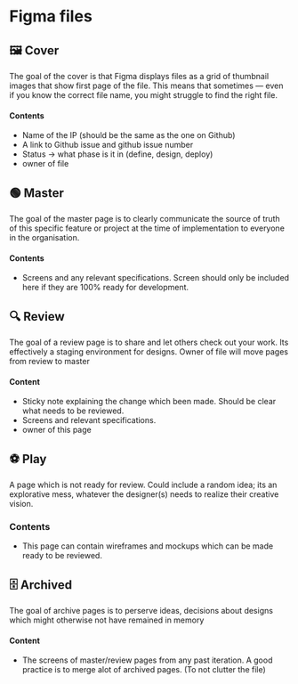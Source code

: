 # Figma files

## 🖼️ Cover
The goal of the cover is that Figma displays files as a grid of thumbnail images that show first page of the file. This means that sometimes — even if you know the correct file name, you might struggle to find the right file.

#### Contents
- Name of the IP (should be the same as the one on Github)
- A link to Github issue and github issue number 
- Status -> what phase is it in (define, design, deploy)
- owner of file

## 🟢 Master
The goal of the master page is to clearly communicate the source of truth of this specific feature or project at the time of implementation to everyone in the organisation.

#### Contents
- Screens and any relevant specifications. Screen should only be included here if they are 100% ready for development.

## 🔍 Review
The goal of a review page is to share and let others check out your work. Its effectively a staging environment for designs. Owner of file will move pages from review to master

#### Content
- Sticky note explaining the change which been made. Should be clear what needs to be reviewed.
- Screens and relevant specifications. 
- owner of this page

## ⚽ Play
A page which is not ready for review. Could include a random idea; its an explorative mess, whatever the designer(s) needs to realize their creative vision.

### Contents
- This page can contain wireframes and mockups which can be made ready to be reviewed.

## 🗄️ Archived
The goal of archive pages is to perserve ideas, decisions about designs which might otherwise not have remained in memory

#### Content
- The screens of master/review pages from any past iteration. A good practice is to merge alot of archived pages. (To not clutter the file)
